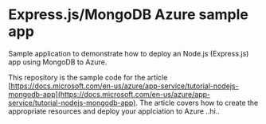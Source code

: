 # Express.js/MongoDB Azure sample app

Sample application to demonstrate how to deploy an Node.js (Express.js) app using MongoDB to Azure.  

This repository is the sample code for the article [https://docs.microsoft.com/en-us/azure/app-service/tutorial-nodejs-mongodb-app](https://docs.microsoft.com/en-us/azure/app-service/tutorial-nodejs-mongodb-app).  The article covers how to create the appropriate resources and deploy your applciation to Azure ..hi..
